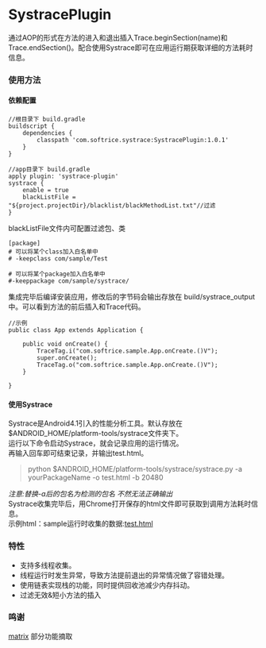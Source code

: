 # SystracePlugin
通过AOP的形式在方法的进入和退出插入Trace.beginSection(name)和Trace.endSection()。配合使用Systrace即可在应用运行期获取详细的方法耗时信息。

### 使用方法
#### 依赖配置
```
//根目录下 build.gradle
buildscript {
    dependencies {
        classpath 'com.softrice.systrace:SystracePlugin:1.0.1'
    }
}

//app目录下 build.gradle
apply plugin: 'systrace-plugin'
systrace {
    enable = true
    blackListFile = "${project.projectDir}/blacklist/blackMethodList.txt"//过滤
}
```

blackListFile文件内可配置过滤包、类
```
[package]
# 可以将某个class加入白名单中
# -keepclass com/sample/Test

# 可以将某个package加入白名单中
#-keeppackage com/sample/systrace/
```
集成完毕后编译安装应用，修改后的字节码会输出存放在 build/systrace_output中。可以看到方法的前后插入和Trace代码。
```
//示例
public class App extends Application {

    public void onCreate() {
        TraceTag.i("com.softrice.sample.App.onCreate.()V");
        super.onCreate();
        TraceTag.o("com.softrice.sample.App.onCreate.()V");
    }

}
```
#### 使用Systrace
Systrace是Android4.1引入的性能分析工具。默认存放在$ANDROID_HOME/platform-tools/systrace文件夹下。
<br>运行以下命令启动Systrace，就会记录应用的运行情况。
<br>再输入回车即可结束记录，并输出test.html。
> python $ANDROID_HOME/platform-tools/systrace/systrace.py -a yourPackageName -o test.html -b 20480

*注意:替换-a后的包名为检测的包名 不然无法正确输出*
<br>Systrace收集完毕后，用Chrome打开保存的html文件即可获取到调用方法耗时信息。
<br>示例html：sample运行时收集的数据:[test.html](https://github.com/softrice/SystracePlugin/blob/master/test.html)

### 特性
* 支持多线程收集。
* 线程运行时发生异常，导致方法提前退出的异常情况做了容错处理。
* 使用链表实现栈的功能，同时提供回收池减少内存抖动。
* 过滤无效&短小方法的插入

### 鸣谢
[matrix](https://github.com/Tencent/matrix) 部分功能摘取